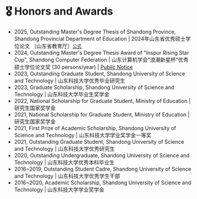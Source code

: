 # 🎖 Honors and Awards
- 2025, Outstanding Master's Degree Thesis of Shandong Province, Shandong Provincial Department of Education | 2024年山东省优秀硕士学位论文 （山东省教育厅）<span style="font-size: 12px;">[公式](http://edu.shandong.gov.cn/art/2025/1/8/art_11982_10336266.html)</span>
- 2024, Outstanding Master's Degree Thesis Award of "Inspur Rising Star Cup", Shandong Computer Federation \| 山东计算机学会“浪潮新星杯”优秀硕士学位论文奖 (30 persons/year) | [Public Notice](http://www.sd-cf.com.cn/info/933.jspx)
- 2023, Outstanding Graduate Student, Shandong University of Science and Technology \| 山东科技大学优秀毕业研究生
- 2023, Graduate Scholarship, Shandong University of Science and Technology \| 山东科技大学毕业生奖学金
- 2022, National Scholarship for Graduate Student, Ministry of Education \| 研究生国家奖学金
- 2021, National Scholarship for Graduate Student, Ministry of Education \| 研究生国家奖学金
- 2021, First Prize of Academic Scholarship, Shandong University of Science and Technology \| 山东科技大学学业奖学金一等奖
- 2021, Outstanding Graduate Student, Shandong University of Science and Technology \| 山东科技大学优秀研究生
- 2020, Outstanding Undergraduate, Shandong University of Science and Technology \| 山东科技大学优秀本科毕业生
- 2016~2019, Outstanding Student Cadre, Shandong University of Science and Technology \| 山东科技大学优秀学生干部
- 2016~2020, Academic Scholarship, Shandong University of Science and Technology \| 山东科技大学学业奖学金